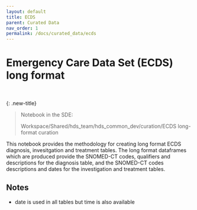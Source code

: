 ```yaml
---
layout: default
title: ECDS
parent: Curated Data
nav_order: 1
permalink: /docs/curated_data/ecds
---
```


# Emergency Care Data Set (ECDS) long format
<br>

{: .new-title}
> Notebook in the SDE:
> 
> Workspace/Shared/hds_team/hds_common_dev/curation/ECDS long-format curation

This notebook provides the methodology for creating long format ECDS diagnosis, invesitgation and treatment tables. The long format dataframes which are produced provide the SNOMED-CT codes, qualifiers and descriptions for the diagnosis table, and the SNOMED-CT codes descriptions and dates for the investigation and treatment tables.




## Notes
- date is used in all tables but time is also available
